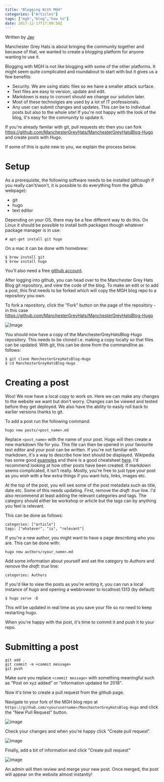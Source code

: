```yaml
---
title: "Blogging With MGH"
categories: ["Articles"]
tags: ["mgh","blog","how to"]
date: 2017-12-17T17:09:50Z
---
```


Written by [Jay](authors/jayharris)

Manchester Grey Hats is about bringing the community together and because of that, we wanted to create a blogging platform for anyone wanting to use it.

Blogging with MGH is not like blogging with some of the other platforms. It might seem quite complicated and roundabout to start with but it gives us a few benefits:

* Security. We are using static files so we have a smaller attack surface.
* Text files are easy to version, update and edit.
* Markdown is easy to convert should we change our solution later.
* Most of these technolgies are used by a lot of IT professionals.
* Any user can submit changes and updates. This can be to individual posts but also to the whole site! If you're not happy with the look of the blog, it's easy for the community to update it.

If you're already familar with git, pull requests etc then you can fork https://github.com/ManchesterGreyHats/ManchesterGreyHatsBlog-Hugo and create posts with Hugo.

If some of this is quite new to you, we explain the process below.

# Setup
As a prerequisite, the following software needs to be installed (although if you really can't/won't, it is possible to do everything from the github webpage):

* git
* hugo
* text editor

Depending on your OS, there may be a few different way to do this. On Linux it should be possible to install both packages though whatever package manager is in use:

```
# apt-get install git hugo
```

On a mac it can be done with homebrew:
```
$ brew install git
$ brew install hugo
```
You'll also need a free [github account](https://github.com).

After logging into github, you can head over to the Manchester Grey Hats Blog git repository, and view the code of the blog. To make an edit or to add a post, this first needs to be forked which will copy the MGH blog repo to a repository you own.

To fork a repository, click the "Fork" button on the page of the repository - in this case https://github.com/ManchesterGreyHats/ManchesterGreyHatsBlog-Hugo

![Image](images/bloggingwithmgh/github-fork-repo.png)

You should now have a copy of the ManchesterGreyHatsBlog-Hugo repository. This needs to be cloned i.e. making a copy locally so that files can be updated. With git, this can be done from the commandline as follows:

```
$ git clone ManchesterGreyHatsBlog-Hugo
$ cd ManchesterGreyHatsBlog-Hugo
```
# Creating a post
Woo! We now have a local copy to work on. Here we can make any changes to the website we want but don't worry. Changes can be viewed and tested before they get deployed. We also have the ability to easily roll back to earlier versions thanks to git.

To add a post run the following command:

```
hugo new posts/<post_name>.md
```

Replace `<post_name>` with the name of your post. Hugo will then create a new markdown file for you. This file can then be opened in your favourite text editor and your post can be written. If you're not familiar with markdown, it's a way to describe how text should be displayed. Wikipedia has some good [examples](https://en.wikipedia.org/wiki/Markdown) and there is a good cheatsheet [here](https://github.com/adam-p/markdown-here/wiki/Markdown-Cheatsheet). I'd recommend looking at how other posts have been created. If markdown seems complicated, it isn't really. Mostly, you're free to just type your post as you wish with a few extra things if you want lists, links, images etc.

At the top of the post, you will see some of the post metadata such as title, date etc. Some of this needs updating. First, remove the _draft: true_ line. I'd also recommend at least adding the relevant categories and tags. The category should either be workshop or article but the tags can by anything you feel is relevant. 

This can be done as follows:

```
categories: ["article"]
tags: ["whatever", "is", "relevant"]
```

If you're a new author, you might want to have a page describing who you are. This can be done with:

```
hugo new authors/<your_name>.md
```

Add some information about yourself and set the category to _Authors_ and remove the _draft: true_ line:

```
categories: Authors
```

If you'd like to view the posts as you're writing it, you can run a local instance of hugo and opening a webbrowser to localhost:1313 (by default)

```
$ hugo serve -D
```
This will be updated in real time as you save your file so no need to keep restarting hugo.

When you're happy with the post, it's time to commit it and push it to your repo.

# Submitting a post

```
git add .
git commit -m <commit message>
git push
```

Make sure you replace `<commit message>` with something meaningful such as "Post on xyz added" or "information updated for 2018".

Now it's time to create a pull request from the github page.

Navigate to your fork of the MGH blog repo at `https://github.com/<yourusername>/ManchesterGreyHatsBlog-Hugo` and click the "New Pull Request" button.

![image](images/bloggingwithmgh/new-pull-request-1.png)

Check your changes and when you're happy click "Create pull request".


![image](images/bloggingwithmgh/new-pull-request-2.png)

Finally, add a bit of information and click "Create pull request"

![image](images/bloggingwithmgh/new-pull-request-3.png)

An admin will then review and merge your new post. Once merged, the post will appear on the website almost instantly!
